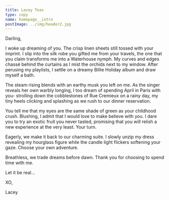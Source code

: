 ```yaml
---
title: Lacey Teas
type: copy
name: homepage__intro
postImage: ../img/header2.jpg
---
```

Darling,

I woke up dreaming of you. The crisp linen sheets still tossed with your imprint. I slip into the silk robe you gifted me from your travels, the one that you claim transforms me into a Waterhouse nymph. My curves and edges chassé behind the curtains as I mist the orchids next to my window. After perusing my playlists, I settle on a dreamy Billie Holiday album and draw myself a bath.

The steam rising blends with an earthy musk you left on me. As the singer reveals her own warbly longing, I too dream of spending April in Paris with you- strolling down the cobblestones of Rue Cremieux on a rainy day, my tiny heels clicking and splashing as we rush to our dinner reservation.

You tell me that my eyes are the same shade of green as your childhood crush. Blushing, I admit that I would love to make believe with you. I dare you to try an exotic fruit you never tasted, promising that you will relish a new experience at the very least. Your turn.

Eagerly, we make it back to our charming suite. I slowly unzip my dress revealing my hourglass figure while the candle light flickers softening your gaze. Choose your own adventure.

Breathless, we trade dreams before dawn. Thank you for choosing to spend time with me.

Let it be real…

XO,

Lacey